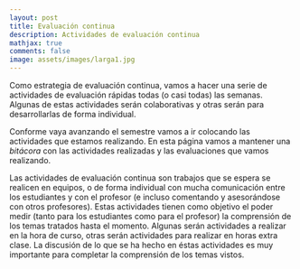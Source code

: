 ```yaml
---
layout: post 
title: Evaluación continua
description: Actividades de evaluación continua
mathjax: true
comments: false
image: assets/images/larga1.jpg
---
```


Como estrategia de evaluación continua, vamos a hacer una serie de actividades
de evaluación rápidas todas (o casi todas) las semanas. Algunas de estas
actividades serán colaborativas y otras serán para desarrollarlas de forma
individual.

Conforme vaya avanzando el semestre vamos a ir colocando las actividades que
estamos realizando. En esta página vamos a mantener una *bitácora* con las
actividades realizadas y las evaluaciones que vamos realizando.

Las actividades de evaluación continua son trabajos que se espera se realicen en
equipos, o de forma individual con mucha comunicación entre los estudiantes y
con el profesor (e incluso comentando y asesorándose con otros profesores).
Estas actividades tienen como objetivo el poder medir (tanto para los
estudiantes como para el profesor) la comprensión de los temas tratados hasta el
momento. Algunas serán actividades a realizar en la hora de curso, otras serán
actividades para realizar en horas extra clase. La discusión de lo que se ha
hecho en éstas actividades es muy importante para completar la comprensión de
los temas vistos.


<!--

### [Actividad 1: Programación en python]({% post_url 2015-1-1-continua1 %})

### [Actividad 2: Introducción y motivación]({% post_url 2015-1-2-continua2 %})

### [Actividad 3: Ética en la Inteligencia Artificial]({% post_url 2015-1-3-continua3 %})

### [Actividad 4: Búsquedas informadas]({% post_url 2015-1-7-continua7 %})

### [Actividad 5: Planteamiento de un CSP]({% post_url 2015-1-5-continua5 %})

### [Actividad 6: Inventando un algoritmo metaheurístico]({% post_url 2015-1-6-continua6 %})

### [Actividad 7: Resolviendo Sudokus]({% post_url 2015-1-7-continua7 %})

### [Actividad 8: Minimax y poda $\alpha$-$\beta$]({% post_url 2015-1-8-continua8 %})

### [Actividad 9: Ejercicios sobre MDPs]({% post_url 2015-1-9-continua9 %})



### [Actividad 4: Satisfacción de restricciones]({% post_url 2015-1-4-continua4 %})

### [Actividad 5: Planteamiento de un CSP]({% post_url 2015-1-5-continua5 %})

### [Actividad 6: Inventando un algoritmo metaheurístico]({% post_url 2015-1-6-continua6 %})

### [Actividad 7: Búsquedas informadas]({% post_url 2015-1-7-continua7 %})

### [Actividad 8: Minimax y poda alfa-beta]({% post_url 2015-1-8-continua8 %})


### Actividad 9: Modelos gráficos probabilistas

Desarrolla los ejercicios que se encuentran en el documento de [evaluación
contínua 9](/assets/docs/continua_7.pdf), desarrolla tus respuestas en un
documento en $\LaTeX$. Las respuestas pueden ser realizadas en forma individual
o por equipos. Una vez que todos hayan mandado sus respuestas, vamos a discutir
los resultados en clase.

## Actividad 10: Introducción a `numpy` y `matlotlib`

Para poder aplicar las bibliotecas de aprendizaje automático en *python* es necesario
cnocer y dominar 3 tecnologías: *jupyter* como un medio de programación literal en python, 
`numpy` como biblioteca matemática básica en el *stack* científico de *python* y `matplotlib`
como la biblioteca de base para graficación. 

Como actividad continua se deja la solución de una *libreta-tutorial* que desarrollé, para la cual hay
que instalar algunos modulos especializados (si instalaste la versión de *Anaconda* de *python* ya viene todo lo que necesitas). La libreta se puede descargar [aqui](https://nbviewer.jupyter.org/github/IA-UNISON/IA-UNISON.github.io/blob/master/assets/docs/intro_numpy.ipynb).

Si requieres información sobre *jupyter* [aqui te dejo la liga a un tutorial que hice hace algo de tiempo](https://juliowaissman.github.io/jupyter-intro).

## Actividad 11: Introducción a `pandas`

Para manipular datos en python, la mejor (y la más popular) de las bibliotecas que existen es `pandas`. En `pandas` se dedinen objetos tipi `DataFrame` y `Series` que permiten manejar los datos en forma sencilla, y como ambas clases heredan de `numpy.ndarray`, mantienen compatibilidad para ser usadas dentro de `scikit-learn` y otras bibliotecas de aprendizaje automático.  

Como actividad continua se deja la solución de una *libreta-tutorial* que desarrollé, para la cual hay
que instalar algunos modulos especializados (si instalaste la versión de *Anaconda* de *python* ya viene todo lo que necesitas). La libreta se puede descargar [aqui](/assets/docs/intro_pandas.ipynb). Para desarrollar la libreta es necesario descargar una tabla de datos en formato csv sobre [transito de bicicletas](/assets/docs/bikes.csv).



### Actividad 2: Haciendo un cuestionario

Con el fin de revisar los conceptos teóricos sobre la definición e historia de la IA, así como de los agentes racionales, vamos a realizar una dinámica grupal/individual el viernes 25 de enero.

La dinámica es la siguiente:

1. Cada estudiante va a elaborar, en media hora, un pequeño test con 10 enunciados los cuales puedan ser falsos o verdaderos. Los enunciados pueden ser sobre:

   1. Definición de IA y/o agentes racionales
   2. Historia de la IA
   3. Entornos, definición PEAS y/o caracteríaticas de los entornos
   4. Agentes racionales, definición y/o tipos de agentes racionales
   5. Ejemplos de aplicaciones de la IA
   
2. Los estudiantes se van a intercambiar en forma aleatoria los examenes realizados, cada uno tendrá 15 minutos para reponderlo.

3. Los examenes se devuelven a quien los elaboró y los evalúa en 5 min.

4. Tienen 5 min. para explicar (y discutir) en grupos de 6 estudiantes, cuales estuvieron mal contestadas y porqué.

Los exámenes al final deben de llevar el nombre **unicamente** de quien lo elaboró. Como profesor, voy a evaluar lo interesante de los enunciados y el hecho que se encuentren bien evaluados. El estudiante que elaboré el mejor de los examenes a juicio (subjetivo) del profesor, recibirá un estimulo, ya sea como puntos extra en otras actividades de evaluación continua, ya sea como puntos extra en el primer examen parcial, dependiendo de la calidad del trabajo.

En general todos los cuestionarios fueron bastante buenos. Se seleccionaron algunas de las preguntas que, o se prestaban a interpretaciones, o servian de entrada para ampliar un poco lo visto en clase sobre temas particularmente interesantes.
 

### Actividad 3: Modelado de un problema de búsqueda local

En clase se dejo como trabajo el modelado de un problema no trivial (acomodar una serie de piezas de caminos de tren de juguete, de manera que todas las piezas queden conectadas entre si, y que no quedan caminos encimados ni conectores sueltos).

El ejercicio consiste en establecer el problema de optimización, esto es:

1. La representación del estado
2. El espacio de estado y su cardinalidad
3. El costo de un estado
4. Como generar un vecino aleatorio de un estado (opcional)
5. Como generar todos los vecinos de un estado (opcional)

El trabajo hay que entregarlo el día miércoles 6 de febrero. A mano o de preferencia como un documento escrito con LaTeX.

Varios estudiantes no entregaron esta tarea tristemente para mi. Por otro lado, los que la entregaron hicieron un muy buen trabajo para modelar un problema no trivial.

### Actividad 4: Inventando un algoritmo metaheurístico

Con el fin de revisar si se comprendió correctamente la mecánica detrás de los
algoritmos metaheurísticos de búsquedas locales, cada estudiante va a desarrollar (de manera muy breve) una propuesta de
algoritmo metaheurístico, no importa si es factible, eficiente o funcional (o si
ya existe).

Cada estudiante entregará un reporte en $\LaTeX$ lo más concreto posible el cuál
deberá contener lo siguiente:

- ¿Cuál es la metáfora (metaheurística de donde se inspira)?

- ¿Cuales son los operadores principales?

- ¿Porqué podría pensarse que el algoritmo converge asintóticamente a un mínimo
  global?

Agradezco el esfuerzo de los estudiantes para entregar una idea. En particular hubo un par de metaheurísticas propuestas que me parecieron muy interesantes, pero en general todo mundo hizo un esfuerzo genuino y original.

### Actividad 5: Modelado de un problema de CSP

Con el fin de dar énfasis en el problema del modelado de CSP, más que en los algoritmos de solución,
en esta actividad se propuso resolver en forma grupal el problema de construcción de
crucigramas a partir de un conjunto determinado de palabras. El problema consistia en determinar

- Variables (como describirlas)
- Dominios
- Restricciones unarias
- Restricciones binarias
- Restricciones globales
- Vecinos (si aplica)

El resultado fue muy bueno de acuerdo a mi percepción. En particular me gustó mucho la manera en que se discutió en grupo el problema y como todos podían participar con ideas durante la exposición que realizaron.


### Actividad 6: Desarrollando heurísticas admisibles

Desarrolla los ejercicios que se encuentran en el documento de [evaluación
contínua 6](/assets/docs/continua_6_2019.pdf), desarrolla tus respuestas en un
documento en $\LaTeX$. Las respuestas deben ser realizadas en forma individual. Una vez que todos hayan mandado sus respuestas, vamos a discutir
las heurísticas propuestas en clase.

Con mucha pena, esta actividad sólamente la realizó y la envió Liz Soto. Espero que en otras actividades de evaluación continua la participación vuelva a ser masiva ya que es la manera en que puedo yo ir midiendo el avance del grupo y la velocidad a la que vemos los temas.

### Actividad 7: Busquedas con adversarios: Minimax y poda alfa-beta

Desarrolla los ejercicios que se encuentran en el documento de [evaluación
contínua 6](/assets/docs/continua_6.pdf). El semestre pasado fue la actividad continua 6, 
pero ahora ya vamos en la actividad 7 (hemos mejorado). Las respuestas las vamos a discutir
en clase.

### Actividad 8: Redes bayesianas 

Desarrolla los ejercicios que se encuentran en el documento [evaluación continua 7] (/assets/docs/continua_7.pdf). Como la otra, el semestre anterior está actividad fue la actividad 7 (por eso la confusión). 

El trabajo se realizó en fin de semana y las respuestas se revisaron el lunes. Me gustó la participación de todos, si bien hubo algunos estudiantes que se destacaron por el esfuerzo en realizar la actividad.

### Actividad 9: Aprendiando a usar numpy/matplotlib y libretas jupyter

Para poder aplicar las bibliotecas de aprendizaje automático en *python* es necesario
cnocer y dominar 3 tecnologías: *jupyter* como un medio de programación literal en python, 
`numpy` como biblioteca matemática básica en el *stack* científico de *python* y `matplotlib`
como la biblioteca de base para graficación. 

Como actividad continua se deja la solución de una *libreta-tutorial* que desarrollé, para la cual hay
que instalar algunos modulos especializados (si instalaste la versión de *Anaconda* de *python* ya viene todo lo que necesitas). La libreta se puede descargar [aqui](https://nbviewer.jupyter.org/github/IA-UNISON/IA-UNISON.github.io/blob/master/assets/docs/intro_numpy.ipynb).

Si requieres información sobre *jupyter* [aqui te dejo la liga a un tutorial que hice hace algo de tiempo](https://juliowaissman.github.io/jupyter-intro).


### Actividad 10: Aprendiendo a usar pandas

Para manipular datos en python, la mejor (y la más popular) de las bibliotecas que existen es `pandas`. En `pandas` se dedinen objetos tipi `DataFrame` y `Series` que permiten manejar los datos en forma sencilla, y como ambas clases heredan de `numpy.ndarray`, mantienen compatibilidad para ser usadas dentro de `scikit-learn` y otras bibliotecas de aprendizaje automático.  

Como actividad continua se deja la solución de una *libreta-tutorial* que desarrollé, para la cual hay
que instalar algunos modulos especializados (si instalaste la versión de *Anaconda* de *python* ya viene todo lo que necesitas). La libreta se puede descargar [aqui](/assets/docs/intro_pandas.ipynb). Para desarrollar la libreta es necesario descargar una tabla de datos en formato csv sobre [transito de bicicletas](/assets/docs/bikes.csv).









### Actividad 2: Crucigrama de conceptos

Con el fin de revisar los conceptos teóricos sobre IA y agentes racionales, se realizó una dinámica grupal,
donde el grupo se dividió en dos y cada equipo desarrolló un crucigrama con conceptos base de IA,
y posteriormente se lo intercambiaron con el otro equipo. Los crucigramas desarrollados fueron los siguientes

**Crucigrama 1**

![](/assets/images/continua/cru1.jpg)

**Crucigrama 2**

![](/assets/images/continua/cru2.jpg)


Los dos equipos hicieron muy buen trabajo (todo se realizó en menos de una hora
que dura el curso los viernes). ¡Felicidades!


### Actividad 3: Inventando un algoritmo metaheurístico

Con el fin de evaluar si se comprendió correctamente la mecánica detrás de los
algoritmos metaheurísticos de búsquedas locales, se dividió el grupo en dos
equipos y cada una va a desarrollar (de manera muy breve) una propuesta de
algoritmo metaheurístico, no importa si es factible, eficiente o funcional (o si
ya existe).

Cada equipo entregará un reporte en $\LaTeX$ lo más concreto posible el cuál
deberá contener lo siguiente:

- ¿Cuál es la metaheurística de donde se inspira?

- ¿Porqué podría pensarse que el algoritmo converge asintóticamente a un mínimo
  global?

- El pseudocódigo en muy grandes rasgos, sin detalles de implementación

A continuación se agregarán los links de ambas propuestas.

- [Algoritmo homo-inspirado](/assets/docs/metaheuristica1.pdf) propuesto por
  Víctor Noriega, Fabián Encinas y Mario Castro

- [Algoritmo de drones](/assets/docs/metaheuristica2.pdf) propuesto por Gilberto
  Espinoza y Jorge Xavier Paredes


| Característica                                                                        | Homo-inspirado | Drones |
|---------------------------------------------------------------------------------------|----------------|--------|
| ¿Explica la inspiración a un proceso de optimización?                                 | si             | si     |
| ¿Explica brevemente porqué piensan que el algoritmo podría tender a un mínimo global? | si             | no     |
| ¿Presenta un pseudocódigo a grandes rasgos del algoritmo?                             | si             | no     |                                                                                      |


Cada actualización de los documentos, implica un cambio en la tabla de
evaluación.


### Actividad 4: Planteando un problema de CSP

Para esta actividad hay que plantear (no resolver) un problema de CSP
particular: La generación de crucigramas.

Tenemos una lista de palabras horizontales $\{w^h_1, \ldots, w^h_n\}$ y una
lista de palabras verticales $\{w^v_1, \ldots, w^v_m\}$, las cuales se van a
colocar en un espacio cuadriculado con $n_max$ columnas y $m_max$ renglones.
Cada palabra está compuesta por una cadena de caractéres, $w = (c_1, \ldots,
c_{len(w)})$.

Para hacer un crucigrama hay que cumplir con las siguientes restricciones:

1. No se pueden traslapar dos palabras horizontales o verticales, ni pueden
   estar en columnas adyacentes si se traslapan.
2. Si se cruzan una palabra vertical con una horizontal, el espacio donde se
   cruzan debe de compartir la misma letra
3. Todas las palabras deben de estar conectadas entre si, con al menos un cruce.

Lo que se pide es proponer un modelo de CSP basado en gráficas de restricciones
respondiendo los siguientes incisos:

1. ¿Cuál es el espacio de estado $X$?
2. ¿Cuál es el dominio de cada una de las variables?
3. ¿Cuales son los vecinos de cada variables?
4. Expresa en forma general cuales son las restricciones binarias?
5. ¿Existen restricciones globales? y de ser el caso ¿Cuáles?

Los documentos con los modelos son los siguientes:

1. [Modelo 1](/assets/docs/cruci1.pdf)
2. [Modelo 2](/assets/docs/cruci2.pdf)

y la evaluación es la siguiente:

| Característica           | Modelo 1 | Modelo 2 |
|--------------------------|----------|----------|
| ¿Espaco de estado?       | si       | si       |
| ¿Dominios?               | si       | si       |
| ¿Vecindades?             | si       | si       |
| ¿Restricciones binarias  | si       | si       |
| ¿Restricciones globales? | si       | si       |



### Actividad 5: Desarrollando heurísticas admisibles

Desarrolla los ejercicios que se encuentran en el documento de [evaluación
contínua 5](/assets/docs/continua_5.pdf), desarrolla tus respuestas en un
documento en $\LaTeX$. Las respuestas pueden ser realizadas en forma individual
o por equipos. Una vez que todos hayan mandado sus respuestas, vamos a discutir
las heurísticas propuestas en clase.

Las respuestas por equipos se pueden consultar en [este
documento](/assets/docs/busqueda1.pdf) y en [este otro
documento](/assets/docs/busqueda2.pdf).


| Problema 1                       | Equipo 1 | Equipo 2 | Problema 2               | Equipo 1 | Equipo 2 |
|----------------------------------|----------|----------|--------------------------|----------|----------|
| Factor de ramificación           |    si    |   si     | Espacio de estado        |   si     |   si     |
| Estados a profundidad k          |    si    |   si     | Acciones legales         |   si     |   si     |
| Nodos expandidos BFS árboles     |    si    |   si     | Estado sucesor           |   si     |   si     |
| Nodos expandidos BFS grafos      |    si    |   si     | Costo local              |   si     |   si     |
| Nodos expandidos DFS árboles     |    si    |   si     | Cardinalidad de S        |   si     |   si     |
| Nodos expandidos DFS grafos      |    si    |   si     | ¿Heurísticas admisibles? |   si     |   si     |
| Heurística admisibles            |    si    |   si     | Dos heurísticas          |   si     |   si     |
| Nodos expandidos A*              |    si    |   si     | ¿Admisibles?             |   no     |   no     |
| Admisible primer cambio entorno  |    si    |   si     | ¿Dominancia?             |   no     |   si     |
| Admisible segundo cambio entorno |    si    |   si     | ¿Gráfos o árboles?       |   no     |   no     |


## Actividad 6: Busquedas con adversarios: Minimax y poda $\alpha$--$\beta$

Desarrolla los ejercicios que se encuentran en el documento de [evaluación
contínua 6](/assets/docs/continua_6.pdf), desarrolla tus respuestas en un
documento en $\LaTeX$. Las respuestas pueden ser realizadas en forma individual
o por equipos. Una vez que todos hayan mandado sus respuestas, vamos a discutir
los resultados en clase.

## Actividad 7: Modelos gráficos probabilistas

Desarrolla los ejercicios que se encuentran en el documento de [evaluación
contínua 7](/assets/docs/continua_7.pdf), desarrolla tus respuestas en un
documento en $\LaTeX$. Las respuestas pueden ser realizadas en forma individual
o por equipos. Una vez que todos hayan mandado sus respuestas, vamos a discutir
los resultados en clase.

## Actividad 8: Introducción a `numpy` y `matlotlib`

Para poder aplicar las bibliotecas de aprendizaje automático en *python* es necesario
cnocer y dominar 3 tecnologías: *jupyter* como un medio de programación literal en python, 
`numpy` como biblioteca matemática básica en el *stack* científico de *python* y `matplotlib`
como la biblioteca de base para graficación. 

Como actividad continua se deja la solución de una *libreta-tutorial* que desarrollé, para la cual hay
que instalar algunos modulos especializados (si instalaste la versión de *Anaconda* de *python* ya viene todo lo que necesitas). La libreta se puede descargar [aqui](https://nbviewer.jupyter.org/github/IA-UNISON/IA-UNISON.github.io/blob/master/assets/docs/intro_numpy.ipynb).

Si requieres información sobre *jupyter* [aqui te dejo la liga a un tutorial que hice hace algo de tiempo](https://juliowaissman.github.io/jupyter-intro).

## Actividad 8: Introducción a `pandas`

Para manipular datos en python, la mejor (y la más popular) de las bibliotecas que existen es `pandas`. En `pandas` se dedinen objetos tipi `DataFrame` y `Series` que permiten manejar los datos en forma sencilla, y como ambas clases heredan de `numpy.ndarray`, mantienen compatibilidad para ser usadas dentro de `scikit-learn` y otras bibliotecas de aprendizaje automático.  

Como actividad continua se deja la solución de una *libreta-tutorial* que desarrollé, para la cual hay
que instalar algunos modulos especializados (si instalaste la versión de *Anaconda* de *python* ya viene todo lo que necesitas). La libreta se puede descargar [aqui](/assets/docs/intro_pandas.ipynb). Para desarrollar la libreta es necesario descargar una tabla de datos en formato csv sobre [transito de bicicletas](/assets/docs/bikes.csv).

-->

